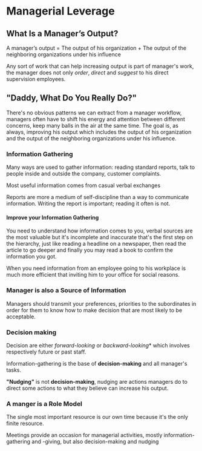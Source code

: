 # Managerial Leverage
## What Is a Manager’s Output?
A manager’s output = The output of his organization + The output of the neighboring organizations under his influence

Any sort of work that can help increasing output is part of manager's work, the manager does not only *order*, *direct* and *suggest* to his direct supervision employees.

## "Daddy, What Do You Really Do?"
There's no obvious patterns we can extract from a manager workflow, managers often have to shift his energy and attention between different concerns, keep many balls in the air at the same time. The goal is, as always, improving his output which includes the output of his organization and the output of the neighboring organizations under his influence.


### Information Gathering
Many ways are used to gather information: reading standard reports, talk to people inside and outside the company, customer complaints.

Most useful information comes from casual verbal exchanges

Reports are more a medium of self-discipline than a way to communicate information. Writing the report is important; reading it often is not.

#### Improve your Information Gathering
You need to understand how information comes to you, verbal sources are the most valuable but it's incomplete and inaccurate that's the first step on the hierarchy, just like reading a headline on a newspaper, then read the article to go deeper and finally you may read a book to confirm the information you got.

When you need information from an employee going to his workplace is much more efficient that inviting him to your office for social reasons. 

### Manager is also a Source of Information
Managers should transmit your preferences, priorities to the subordinates in order for them to know how to make decision that are most likely to be acceptable.

### Decision making
Decision are either *forward-looking* or *backward-looking** which involves respectively future or past staff.

Information-gathering is the base of **decision-making** and all manager's tasks.

**"Nudging"** is not **decision-making**, nudging are actions managers do to direct some actions to what they believe can increase his output.

### A manger is a Role Model
The single most important resource is our own time because it's the only finite resource.

Meetings provide an occasion for managerial activities, mostly information-gathering and -giving, but also decision-making and nudging 
